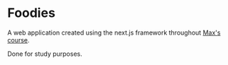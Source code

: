 # Foodies

A web application created using the next.js framework throughout [Max's course](https://github.com/mschwarzmueller/nextjs-complete-guide-course-resources/).

Done for study purposes.
